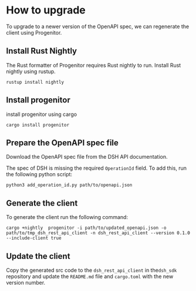 # How to upgrade
To upgrade to a newer version of the OpenAPI spec, we can regenerate the client using Progenitor.

## Install Rust  Nightly
The Rust formatter of Progenitor requires Rust nightly to run. Install Rust nightly using rustup.

```shell
rustup install nightly
```

## Install progenitor
install progenitor using cargo

```shell
cargo install progenitor
```

## Prepare the OpenAPI spec file
Download the OpenAPI spec file from the DSH API documentation.

The spec of DSH is missing the required `OperationId` field. To add this, run the following python script:

```shell
python3 add_operation_id.py path/to/openapi.json
```

## Generate the client
To generate the client run the following command:

```shell
cargo +nightly  progenitor -i path/to/updated_openapi.json -o path/to/tmp_dsh_rest_api_client -n dsh_rest_api_client --version 0.1.0 --include-client true
```

## Update the client
Copy the generated src code to the `dsh_rest_api_client` in the`dsh_sdk` repository and update the `README.md` file and `cargo.toml` with the new version number. 

